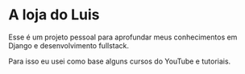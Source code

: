 # A loja do Luis

Esse é um projeto pessoal para aprofundar meus conhecimentos em Django e desenvolvimento fullstack.

Para isso eu usei como base alguns cursos do YouTube e tutoriais.
